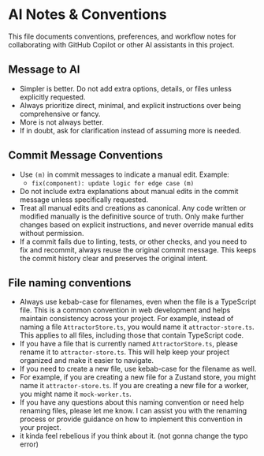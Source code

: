 # AI Notes & Conventions

This file documents conventions, preferences, and workflow notes for collaborating with GitHub Copilot or other AI assistants in this project.

## Message to AI
- Simpler is better. Do not add extra options, details, or files unless explicitly requested.
- Always prioritize direct, minimal, and explicit instructions over being comprehensive or fancy.
- More is not always better.
- If in doubt, ask for clarification instead of assuming more is needed.

## Commit Message Conventions
- Use `(m)` in commit messages to indicate a manual edit. Example:
  - `fix(component): update logic for edge case (m)`
- Do not include extra explanations about manual edits in the commit message unless specifically requested.
- Treat all manual edits and creations as canonical. Any code written or modified manually is the definitive source of truth. Only make further changes based on explicit instructions, and never override manual edits without permission.
- If a commit fails due to linting, tests, or other checks, and you need to fix and recommit, always reuse the original commit message. This keeps the commit history clear and preserves the original intent.

## File naming conventions
- Always use kebab-case for filenames, even when the file is a TypeScript file. This is a common convention in web development and helps maintain consistency across your project. For example, instead of naming a file `AttractorStore.ts`, you would name it `attractor-store.ts`. This applies to all files, including those that contain TypeScript code.
- If you have a file that is currently named `AttractorStore.ts`, please rename it to `attractor-store.ts`. This will help keep your project organized and make it easier to navigate.
- If you need to create a new file, use kebab-case for the filename as well.
- For example, if you are creating a new file for a Zustand store, you might name it `attractor-store.ts`. If you are creating a new file for a worker, you might name it `mock-worker.ts`.
- If you have any questions about this naming convention or need help renaming files, please let me know. I can assist you with the renaming process or provide guidance on how to implement this convention in your project.
- it kinda feel rebelious if you think about it. (not gonna change the typo error)



